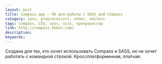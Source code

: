 ```yaml
---
layout: post
title: Compass.app — ПО для работы с SASS and Compass
category: sass, preprocessors, other, editors
tags: compass, CSS, sass, scss, препроцессор
link: http://compass.kkbox.com/
description:
keywords:
---
```


<p>Создана для тех, кто хочет использовать Compass и SASS, но не хочет работать с командной строкой. Кроссплатформенная, платная.</p>
